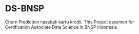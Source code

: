 # DS-BNSP
Churn Prediction nasabah kartu kredit. 
This Project assemen for Certification Associate Data Science in BNSP Indonesia.


